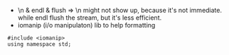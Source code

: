 - \n & endl & flush => \n might not show up, because it's not immediate. while endl flush the stream, but it's less efficient.
- iomanip (i/o manipulaton) lib to help formatting

```
#include <iomanip>
using namespace std;

```
